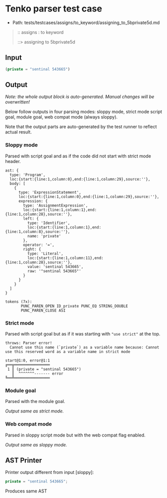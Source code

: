 # Tenko parser test case

- Path: tests/testcases/assigns/to_keyword/assigning_to_5bprivate5d.md

> :: assigns : to keyword
>
> ::> assigning to 5bprivate5d

## Input

`````js
(private = "sentinal 543665")
`````

## Output

_Note: the whole output block is auto-generated. Manual changes will be overwritten!_

Below follow outputs in four parsing modes: sloppy mode, strict mode script goal, module goal, web compat mode (always sloppy).

Note that the output parts are auto-generated by the test runner to reflect actual result.

### Sloppy mode

Parsed with script goal and as if the code did not start with strict mode header.

`````
ast: {
  type: 'Program',
  loc:{start:{line:1,column:0},end:{line:1,column:29},source:''},
  body: [
    {
      type: 'ExpressionStatement',
      loc:{start:{line:1,column:0},end:{line:1,column:29},source:''},
      expression: {
        type: 'AssignmentExpression',
        loc:{start:{line:1,column:1},end:{line:1,column:28},source:''},
        left: {
          type: 'Identifier',
          loc:{start:{line:1,column:1},end:{line:1,column:8},source:''},
          name: 'private'
        },
        operator: '=',
        right: {
          type: 'Literal',
          loc:{start:{line:1,column:11},end:{line:1,column:28},source:''},
          value: 'sentinal 543665',
          raw: '"sentinal 543665"'
        }
      }
    }
  ]
}

tokens (7x):
       PUNC_PAREN_OPEN ID_private PUNC_EQ STRING_DOUBLE
       PUNC_PAREN_CLOSE ASI
`````

### Strict mode

Parsed with script goal but as if it was starting with `"use strict"` at the top.

`````
throws: Parser error!
  Cannot use this name (`private`) as a variable name because: Cannot use this reserved word as a variable name in strict mode

start@1:0, error@1:1
╔══╦════════════════
 1 ║ (private = "sentinal 543665")
   ║  ^^^^^^^------- error
╚══╩════════════════

`````


### Module goal

Parsed with the module goal.

_Output same as strict mode._

### Web compat mode

Parsed in sloppy script mode but with the web compat flag enabled.

_Output same as sloppy mode._

## AST Printer

Printer output different from input [sloppy]:

````js
private = "sentinal 543665";
````

Produces same AST
